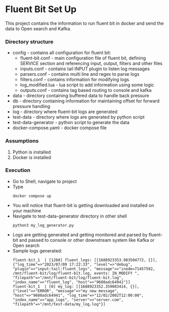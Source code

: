 # **Fluent Bit Set Up**

This project contains the information to run fluent bit in docker and send the data to Open search and Kafka.

### Directory structure
<ul>
<li>config - contains all configuration for fluent bit:
    <ul>
        <li>fluent-bit.conf - main configuration file of fluent bit, defining SERVICE section and referencing input, output, filters and other files</li>
        <li>inputs.conf - contains tail INPUT plugin to listen log messages</li>
        <li>parsers.conf - contains multi line and regex to parse logs</li>
        <li>filters.conf - contains information for modifying logs</li>
        <li>log_modified.lua - lua script to add information using some logic</li>
        <li>outputs.conf - contains tag based routing to console and kafka</li>
    </ul>
</li>
<li>data - directory containing buffered data to handle back pressure</li>
<li>db - directory containing information for maintaining offset for forward pressure handling</li>
<li>log - directory where fluent-bit logs are generated</li>
<li>test-data - directory where logs are generated by python script</li>
<li>test-data-generator - python script to generate the data</li>
<li>docker-compose.yaml - docker compose file</li>
</ul>

### Assumptions
<ol>
<li>Python is installed</li>
<li>Docker is installed</li>
</ol>

### Execution
<ul>
<li>Go to Shell, navigate to project</li>
<li>Type </li>

```editorconfig
docker compose up
```
<li>You will notice that fluent-bit is getting downloaded and installed on your machine</li>
<li>Navigate to test-data-generator directory in other shell</li>

```editorconfig
python3 my_log_generator.py 
```
<li>Logs are getting generated and getting monitored and parsed by fluent-bit and passed to console or other downstream system like Kafka or Open search</li>
<li>Sample logs generated:</li>

```editorconfig
fluent-bit_1  | [1260] fluent_logs: [[1688923353.983504772, {}], {"log_time"=>"2023/07/09 17:22:33", "level"=>"debug", "plugin"=>"input:tail:fluent_logs", "message"=>"inode=71457592, /mnt/fluent-bit/log/fluent-bit.log, events: IN_MODIFY ", "filepath"=>"/mnt/fluent-bit/log/fluent-bit.log", "index_name"=>"fluent_log", "host"=>"9680adc64941"}]
fluent-bit_1  | [0] my_log: [[1688923352.359083414, {}], {"level"=>"ERROR", "message"=>"my new message", "host"=>"9680adc64941", "log_time"=>"12/02/2002T12:00:00", "index_name"=>"app_logs", "server"=>"server.com", "filepath"=>"/mnt/test-data/my_log.log"}]
```
